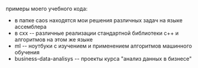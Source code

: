 примеры моего учебного кода: 
- в папке caos находятся мои решения различных задач на языке ассемблера
- в cxx -- различные реализации стандартной библиотеки c++ и алгоритмов на этом же языке
- ml -- ноутбуки с изучением и применением алгоритмов машинного обучения
- business-data-analisys -- проекты курса "анализ данных в бизнесе"
